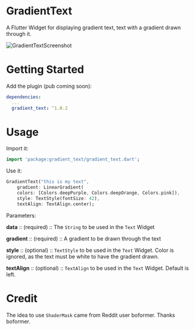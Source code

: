 # GradientText

A Flutter Widget for displaying gradient text, text with a gradient drawn through it.

![GradientTextScreenshot](https://github.com/tunitowen/gradient_text/raw/master/gradient_text_screenshot.png "GradientText Example Screenshot")

# Getting Started

Add the plugin (pub coming soon):

```yaml
dependencies:
  ...
  gradient_text: ^1.0.2
```

# Usage

Import it:

```dart
import 'package:gradient_text/gradient_text.dart';
```

Use it:

```dart
GradientText("this is my text",
    gradient: LinearGradient(
    colors: [Colors.deepPurple, Colors.deepOrange, Colors.pink]),
    style: TextStyle(fontSize: 42),
    textAlign: TextAlign.center);
```

Parameters:

**data** :: (required) :: The `String` to be used in the `Text` Widget

**gradient** :: (required) :: A gradient to be drawn through the text

**style** :: (optional) :: `TextStyle` to be used in the `Text` Widget. Color is ignored, as the text must be white to have the gradient drawn.

**textAlign** :: (optional) :: `TextAlign` to be used in the `Text` Widget. Default is left.

# Credit

The idea to use `ShaderMask` came from Reddit user boformer. Thanks boformer.